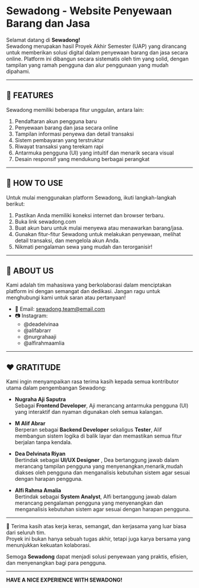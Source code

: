 # Sewadong - Website Penyewaan Barang dan Jasa

Selamat datang di **Sewadong!**  
Sewadong merupakan hasil Proyek Akhir Semester (UAP) yang dirancang untuk memberikan solusi digital dalam penyewaan barang dan jasa secara online. Platform ini dibangun secara sistematis oleh tim yang solid, dengan tampilan yang ramah pengguna dan alur penggunaan yang mudah dipahami.

---

## 🚀 FEATURES

Sewadong memiliki beberapa fitur unggulan, antara lain:

1. Pendaftaran akun pengguna baru
2. Penyewaan barang dan jasa secara online
3. Tampilan informasi penyewa dan detail transaksi
4. Sistem pembayaran yang terstruktur
5. Riwayat transaksi yang terekam rapi
6. Antarmuka pengguna (UI) yang intuitif dan menarik secara visual
7. Desain responsif yang mendukung berbagai perangkat

---

## 🧾 HOW TO USE

Untuk mulai menggunakan platform Sewadong, ikuti langkah-langkah berikut:

1. Pastikan Anda memiliki koneksi internet dan browser terbaru.
2. Buka link sewadong.com
3. Buat akun baru untuk mulai menyewa atau menawarkan barang/jasa.
4. Gunakan fitur-fitur Sewadong untuk melakukan penyewaan, melihat detail transaksi, dan mengelola akun Anda.
5. Nikmati pengalaman sewa yang mudah dan terorganisir!

---

## 👥 ABOUT US

Kami adalah tim mahasiswa yang berkolaborasi dalam menciptakan platform ini dengan semangat dan dedikasi. Jangan ragu untuk menghubungi kami untuk saran atau pertanyaan!

- 📧 Email: sewadong.team@email.com 
- 📷 Instagram:  
  - @deadelvinaa  
  - @alifabrarr 
  - @nurgrahaaji
  - @alfirahmaamlia

---

## ❤️ GRATITUDE

Kami ingin menyampaikan rasa terima kasih kepada semua kontributor utama dalam pengembangan Sewadong:

- **Nugraha Aji Saputra**  
  Sebagai **Frontend Developer**, Aji merancang antarmuka pengguna (UI) yang interaktif dan nyaman digunakan oleh semua kalangan.

- **M Alif Abrar**  
  Berperan sebagai **Backend Developer** sekaligus **Tester**, Alif membangun sistem logika di balik layar dan memastikan semua fitur berjalan tanpa kendala.

- **Dea Delvinata Riyan**  
  Bertindak sebagai **UI/UX Designer** , Dea bertanggung jawab dalam merancang tampilan pengguna yang menyenangkan,menarik,mudah diakses oleh pengguna dan menganalisis kebutuhan sistem agar sesuai dengan harapan pengguna.

- **Alfi Rahma Amalia**  
  Bertindak sebagai  **System Analyst**, Alfi bertanggung jawab dalam merancang pengalaman pengguna yang menyenangkan dan menganalisis kebutuhan sistem agar sesuai dengan harapan pengguna.

---

💬 Terima kasih atas kerja keras, semangat, dan kerjasama yang luar biasa dari seluruh tim.  
Proyek ini bukan hanya sebuah tugas akhir, tetapi juga karya bersama yang menunjukkan kekuatan kolaborasi.

Semoga **Sewadong** dapat menjadi solusi penyewaan yang praktis, efisien, dan menyenangkan bagi para pengguna.

---

**HAVE A NICE EXPERIENCE WITH SEWADONG!**
